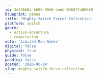 ```yaml
---
id: 3d546b8a-6683-49e6-baeb-036877a05689
blueprint: games
title: 'Mighty Switch Force! Collection'
platform: switch
genre:
  - action-adventure
  - compilation
note: 'Limited Run Games'
digital: false
physical: true
guide: false
pending: false
posted: '2020-06-14'
slug: mighty-switch-force-collection
---
```

